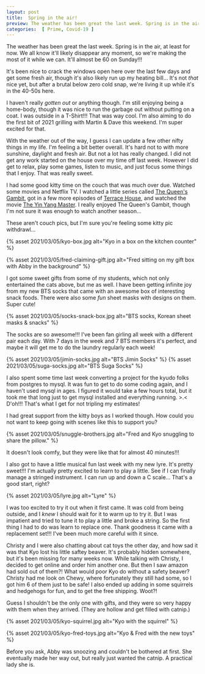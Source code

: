 ```yaml
---
layout: post
title:  Spring in the air!
preview: The weather has been great the last week. Spring is in the air, at least for now. We all know it'll likely disappear any moment, so we're making the most of it while we can.
categories:  [ Prime, Covid-19 ]
---
```


The weather has been great the last week. Spring is in the air, at least for now. We all know it'll likely disappear any moment, so we're making the most of it while we can. It'll almost be 60 on Sunday!!!

It's been nice to crack the windows open here over the last few days and get some fresh air, though it's also likely run up my heating bill... It's not *that* nice yet, but after a brutal below zero cold snap, we're living it up while it's in the 40-50s here.

I haven't really *gotten out* or anything though. I'm still enjoying being a home-body, though it was nice to run the garbage out without putting on a coat. I was outside in a T-Shirt!!! That was way cool. I'm also aiming to do the first bit of 2021 grilling with Martin & Dave this weekend. I'm super excited for that. 

With the weather out of the way, I guess I can update a few other nifty things in my life. I'm feeling a bit better overall. It's hard not to with more sunshine, daylight and fresh air. But not a lot has really changed. I did not get any work started on the house over my time off last week. However I did get to relax, play some games, listen to music, and just focus some things that I enjoy. That was really sweet. 

I had some good kitty time on the couch that was much over due. Watched some movies and Netflix TV. I watched a little series called [The Queen's Gambit](https://www.netflix.com/title/80234304), got in a few more episodes of [Terrace House](https://www.netflix.com/title/80212301), and watched the movie [The Yin Yang Master](netflix.com/title/81386963). I really enjoyed The Queen's Gambit, though I'm not sure it was enough to watch another season... 

These aren't couch pics, but I'm sure you're feeling some kitty pic withdrawl...

{% asset 2021/03/05/kyo-box.jpg alt="Kyo in a box on the kitchen counter" %}

{% asset 2021/03/05/fred-claiming-gift.jpg alt="Fred sitting on my gift box with Abby in the background" %}

I got some sweet gifts from some of my students, which not only entertained the cats above, but me as well. I have been getting infinite joy from my new BTS socks that came with an awesome box of interesting snack foods. There were also some *fun* sheet masks with designs on them. Super cute! 

{% asset 2021/03/05/socks-snack-box.jpg alt="BTS socks, Korean sheet masks & snacks" %}

The socks are so awesome!!! I've been fan girling all week with a different pair each day. With 7 days in the week and 7 BTS members it's perfect, and maybe it will get me to do the laundry regularly each week! 

{% asset 2021/03/05/jimin-socks.jpg alt="BTS Jimin Socks" %}
{% asset 2021/03/05/suga-socks.jpg alt="BTS Suga Socks" %}

I also spent some time last week converting a project for the kyudo folks from postgres to mysql. It was fun to get to do some coding again, and I haven't used mysql in ages. I figured it would take a few hours total, but it took me that long just to get mysql installed and everything running. >.< D'oh!!! That's what I get for not tripling my estimates!

I had great support from the kitty boys as I worked though. How could you not want to keep going with scenes like this to support you?

{% asset 2021/03/05/snuggle-brothers.jpg alt="Fred and Kyo snuggling to share the pillow." %}

It doesn't look comfy, but they were like that for almost 40 minutes!!!

I also got to have a little musical fun last week with my new lyre. It's pretty sweet!!! I'm actually pretty excited to learn to play a little. See if I can finally manage a stringed instrument. I can run up and down a C scale... That's a good start, right?

{% asset 2021/03/05/lyre.jpg alt="Lyre" %}

I was too excited to try it out when it first came. It was cold from being outside, and I *knew* I should wait for it to warm up to try it. But I was impatient and tried to tune it to play a little and broke a string. So the first thing I had to do was learn to replace one. Thank goodness it came with a replacement set!!! I've been much more careful with it since. 

Christy and I were also chatting about cat toys the other day, and how sad it was that Kyo lost his little saftey beaver. It's probably hidden somewhere, but it's been missing for many weeks now. While talking with Christy, I decided to get online and order him another one. But then I saw amazon had sold out of them?! What would poor Kyo do without a safety beaver? Christy had me look on Chewy, where fortunately they still had some, so I got him 6 of them just to be safe! I also ended up adding in some squirrels and hedgehogs for fun, and to get the free shipping. Woot?!

Guess I shouldn't be the only one with gifts, and they were so very happy with them when they arrived. (They are hollow and get filled with catnip.)

{% asset 2021/03/05/kyo-squirrel.jpg alt="Kyo with the squirrel" %}

{% asset 2021/03/05/kyo-fred-toys.jpg alt="Kyo & Fred with the new toys" %}

Before you ask, Abby was snoozing and couldn't be bothered at first. She eventually made her way out, but really just wanted the catnip. A practical lady she is. 